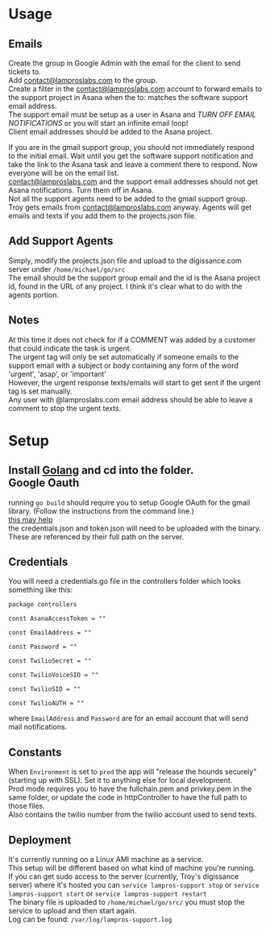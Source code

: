 Usage
===
Emails
---
Create the group in Google Admin with the email for the client to send tickets to.  
Add contact@lamproslabs.com to the group.  
Create a filter in the contact@lamproslabs.com account to forward emails to the support project in Asana when the to: matches the software support email address.  
The support email must be setup as a user in Asana and *TURN OFF EMAIL NOTIFICATIONS* or you will start an infinite email loop!  
Client email addresses should be added to the Asana project.  

If you are in the gmail support group, you should not immediately respond to the initial email.  Wait until you get the software support notification and take the link to the Asana task and leave a comment there to respond.  Now everyone will be on the email list.  
contact@lamproslabs.com and the support email addresses should not get Asana notifications.  Turn them off in Asana.  
Not all the support agents need to be added to the gmail support group.  Troy gets emails from contact@lamproslabs.com anyway.  Agents will get emails and texts if you add them to the projects.json file.  

Add Support Agents
---
Simply, modify the projects.json file and upload to the digissance.com server under `/home/michael/go/src`  
The email should be the support group email and the id is the Asana project id, found in the URL of any project.  I think it's clear what to do with the agents portion.  

Notes
---
At this time it does not check for if a COMMENT was added by a customer that could indicate the task is urgent.  
The urgent tag will only be set automatically if someone emails to the support email with a subject or body containing any form of the word 'urgent', 'asap', or 'important'  
However, the urgent response texts/emails will start to get sent if the urgent tag is set manually.  
Any user with @lamproslabs.com email address should be able to leave a comment to stop the urgent texts.  

Setup
===
Install [Golang](https://golang.org/doc/install) and cd into the folder.  
Google Oauth
---
running `go build` should require you to setup Google OAuth for the gmail library. (Follow the instructions from the command line.)  
[this may help](https://developers.google.com/gmail/api/auth/web-server)  
the credentials.json and token.json will need to be uploaded with the binary.  
These are referenced by their full path on the server.  

Credentials
---
You will need a credentials.go file in the controllers folder which looks something like this:  

`package controllers`

`const AsanaAccessToken = ""`

`const EmailAddress = ""`

`const Password = ""`

`const TwilioSecret = ""`

`const TwilioVoiceSID = ""`

`const TwilioSID = ""`

`const TwilioAUTH = ""`

where `EmailAddress` and `Password` are for an email account that will send mail notifications.  

Constants
---
When `Environment` is set to `prod` the app will "release the hounds securely" (starting up with SSL). Set it to anything else for local development.  
Prod mode requires you to have the fullchain.pem and privkey.pem in the same folder, or update the code in httpController to have the full path to those files.  
Also contains the twilio number from the twilio account used to send texts.

Deployment
---
It's currently running on a Linux AMI machine as a service.  
This setup will be different based on what kind of machine you're running.  
If you can get sudo access to the server (currently, Troy's digissance server) where it's hosted you can `service lampros-support stop` or `service lampros-support start` or `service lampros-support restart`  
The binary file is uploaded to `/home/michael/go/src/` you must stop the service to upload and then start again.  
Log can be found: `/var/log/lampros-support.log`  
